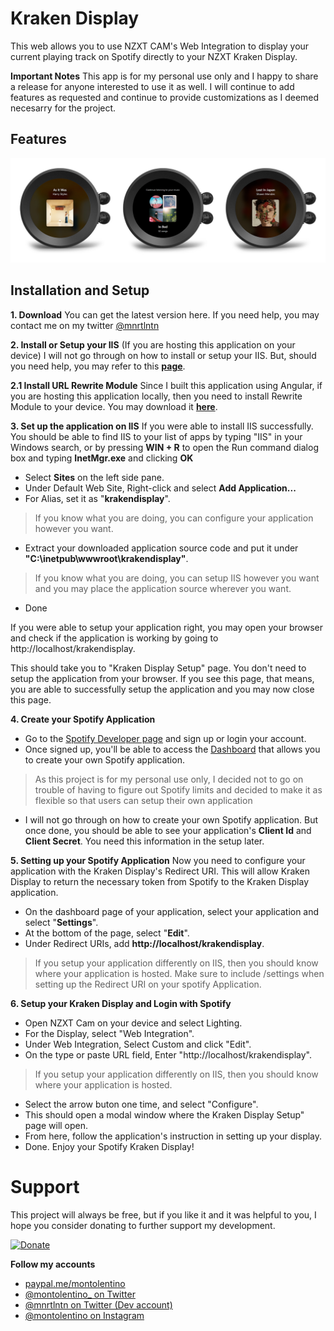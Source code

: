 
# Kraken Display
This web allows you to use NZXT CAM's Web Integration to display your current playing track on Spotify directly to your NZXT Kraken Display.

**Important Notes**
This app is for my personal use only and I happy to share a release for anyone interested to use it as well. I will continue to add features as requested and continue to provide customizations as I deemed necesarry for the project. 

## Features
![enter image description here](./public/public-features.jpg)

## Installation and Setup

**1. Download**
You can get the latest version here.
If you need help, you may contact me on my twitter [@mnrtlntn](https://twitter.com/mnrtlntn)

**2. Install or Setup your IIS** (If you are hosting this application on your device)
I will not go through on how to install or setup your IIS. But, should you need help, you may refer to this [**page**](https://www.howtogeek.com/112455/how-to-install-iis-8-on-windows-8/).

**2.1 Install URL Rewrite Module**
Since I built this application using Angular, if you are hosting this application locally, then you need to install Rewrite Module to your device. You may download it [**here**](https://www.iis.net/downloads/microsoft/url-rewrite).

**3. Set up the application on IIS**
If you were able to install IIS successfully. You should be able to find IIS to your list of apps by typing "IIS" in your Windows search, or by pressing **WIN + R** to open the Run command dialog box and typing **InetMgr.exe** and clicking **OK**

 - Select **Sites** on the left side pane.
 - Under Default Web Site, Right-click and select **Add Application...**
 - For Alias, set it as "**krakendisplay**".
 > If you know what you are doing, you can configure your application however you want.
 - Extract your downloaded application source code and put it under **"C:\inetpub\wwwroot\krakendisplay"**.
  >If you know what you are doing, you can setup IIS however you want and you may place the application source wherever you want.
 - Done

If you were able to setup your application right, you may open your browser and check if the application is working by going to http://localhost/krakendisplay.

This should take you to "Kraken Display Setup" page. You don't need to setup the application from your browser. If you see this page, that means, you are able to successfully setup the application and you may now close this page. 

**4. Create your Spotify Application**
 - Go to the [Spotify Developer page](https://developer.spotify.com/) and sign up or login your account.
 - Once signed up, you'll be able to access the [Dashboard](https://developer.spotify.com/dashboard) that allows you to create your own Spotify application.
 >As this project is for my personal use only, I decided not to go on trouble of having to figure out Spotify limits and decided to make it as flexible so that users can setup their own application
 - I will not go through on how to create your own Spotify application. But once done, you should be able to see your application's **Client Id** and **Client Secret**. You need this information in the setup later.

**5. Setting up your Spotify Application**
 Now you need to configure your application with the Kraken Display's Redirect URI. This will allow Kraken Display to return the necessary token from Spotify to the Kraken Display application.
 - On the dashboard page of your application, select your application and select "**Settings**".
 - At the bottom of the page, select "**Edit**".
 - Under Redirect URIs, add **http://localhost/krakendisplay**.
 > If you setup your application differently on IIS, then you should know where your application is hosted. Make sure to include /settings when setting up the Redirect URI on your spotify Application.

**6. Setup your Kraken Display and Login with Spotify**

 - Open NZXT Cam on your device and select Lighting.
 - For the Display, select "Web Integration".
 - Under Web Integration, Select Custom and click "Edit".
 - On the type or paste URL field, Enter "http://localhost/krakendisplay".
 > If you setup your application differently on IIS, then you should know where your application is hosted.
 - Select the arrow buton one time, and select "Configure".
 - This should open a modal window where the Kraken Display Setup" page will open.
 - From here, follow the application's instruction in setting up your display.
 - Done. Enjoy your Spotify Kraken Display!

# Support
This project will always be free, but if you like it and it was helpful to you, I hope you consider donating to further support my development.

<a href="https://www.paypal.com/donate/?hosted_button_id=7S8CZPLAUDN2Q"  target="_blank">![Donate](https://www.paypalobjects.com/en_US/i/btn/btn_donateCC_LG.gif)</a>

**Follow my accounts**

 - [paypal.me/montolentino](https://paypal.me/montolentino)
 -  [@montolentino_ on Twitter](https://twitter.com/montolentino_)
 -  [@mnrtlntn on Twitter (Dev account)](https://twitter.com/mnrtlntn)
 -  [@montolentino on Instagram](https://instagram.com/montolentino)

